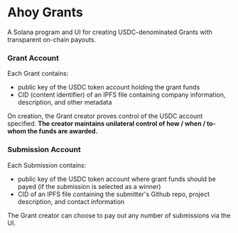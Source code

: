 # Ahoy Grants

A Solana program and UI for creating USDC-denominated Grants with transparent on-chain payouts. 

### Grant Account

Each Grant contains:
- public key of the USDC token account holding the grant funds 
- CID (content identifier) of an IPFS file containing company information, description, and other metadata

On creation, the Grant creator proves control of the USDC account specified. **The creator maintains unilateral control of how / when / to-whom the funds are awarded.** 

### Submission Account

Each Submission contains:
- public key of the USDC token account where grant funds should be payed (if the submission is selected as a winner)
- CID of an IPFS file containing the submitter's Github repo, project description, and contact information

The Grant creator can choose to pay out any number of submissions via the UI. 
